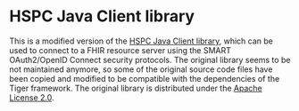 # HSPC Java Client library #

This is a modified version of the [HSPC Java Client library](https://bitbucket.org/hspconsortium/java-client/src/develop/), which can be used to connect to a FHIR resource server using the SMART OAuth2/OpenID Connect security protocols. The original library seems to be not maintained anymore, so some of the original source code files have been copied and modified to be compatible with the dependencies of the Tiger framework. The original library is distributed under the [Apache License 2.0](LICENSE.txt).